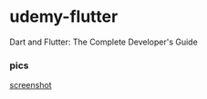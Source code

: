 # udemy-flutter
Dart and Flutter: The Complete Developer's Guide

### pics
[screenshot](https://i.imgur.com/qufmbrG.png)

